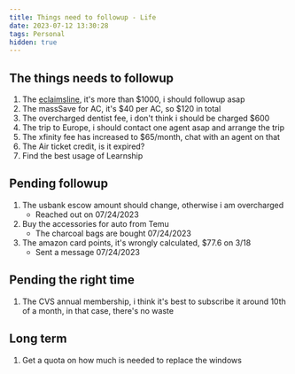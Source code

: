 ```yaml
---
title: Things need to followup - Life
date: 2023-07-12 13:30:28
tags: Personal
hidden: true
---
```


## The things needs to followup

1. The [eclaimsline](https://www.eclaimsline.com/existing-claim), it's more than $1000, i should followup asap
1. The massSave for AC, it's $40 per AC, so $120 in total
1. The overcharged dentist fee, i don't think i should be charged $600
1. The trip to Europe, i should contact one agent asap and arrange the trip
1. The xfinity fee has increased to $65/month, chat with an agent on that
1. The Air ticket credit, is it expired?
1. Find the best usage of Learnship

## Pending followup

1. The usbank escow amount should change, otherwise i am overcharged
    - Reached out on 07/24/2023
1. Buy the accessories for auto from Temu
    - The charcoal bags are bought 07/24/2023
1. The amazon card points, it's wrongly calculated, $77.6 on 3/18
    - Sent a message 07/24/2023

## Pending the right time

1. The CVS annual membership, i think it's best to subscribe it around 10th of a month, in that case, there's no waste

## Long term

1. Get a quota on how much is needed to replace the windows
